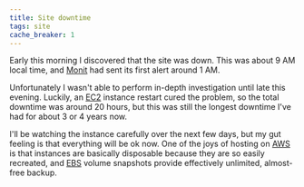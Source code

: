 ```yaml
---
title: Site downtime
tags: site
cache_breaker: 1
---
```


Early this morning I discovered that the site was down. This was about 9 AM local time, and [Monit](/wiki/Monit) had sent its first alert around 1 AM.

Unfortunately I wasn't able to perform in-depth investigation until late this evening. Luckily, an [EC2](/wiki/EC2) instance restart cured the problem, so the total downtime was around 20 hours, but this was still the longest downtime I've had for about 3 or 4 years now.

I'll be watching the instance carefully over the next few days, but my gut feeling is that everything will be ok now. One of the joys of hosting on [AWS](/wiki/AWS) is that instances are basically disposable because they are so easily recreated, and [EBS](/wiki/EBS) volume snapshots provide effectively unlimited, almost-free backup.
